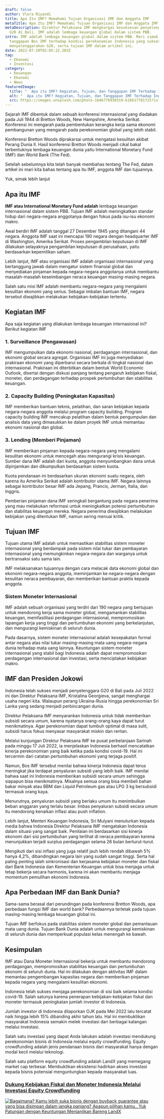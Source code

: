```yaml
---
draft: false
author: Vlora Riyandi
title: Apa Itu IMF? Memahami Tujuan Organisasi IMF dan Anggota IMF
metaTitle: Apa Itu IMF? Memahami Tujuan Organisasi IMF dan Anggota IMF
metaDescription: Direktur Pelaksana IMF menghargai kesuksesan penyelenggaraan
  G20 di Bali. IMF adalah lembaga keuangan global dalam sistem PBB.
intro: IMF adalah lembaga keuangan global dalam sistem PBB. Mari simak terus
  tanggapan Bos IMF terhadap kondisi perekonomian Indonesia yang sukses
  menyelenggarakan G20, serta tujuan IMF dalam artikel ini.
date: 2022-07-20T02:05:22.283Z
tag:
  - Ekonomi
  - Investasi
category:
  - Keuangan
  - Ekonomi
  - News
featuredImage:
  title: "  Apa itu IMF? Kegiatan, Tujuan, dan Tanggapan IMF Terhadap Indonesia"
  alt: "  Apa itu IMF? Kegiatan, Tujuan, dan Tanggapan IMF Terhadap Indonesia"
  src: https://images.unsplash.com/photo-1646776930319-b16b17781725?ixlib=rb-1.2.1&ixid=MnwxMjA3fDB8MHxwaG90by1wYWdlfHx8fGVufDB8fHx8&auto=format&fit=crop&w=873&q=80
---
```

Sejarah IMF dibentuk dalam sebuah konferensi internasional yang diadakan pada Juli 1944 di Bretton Woods, New Hampshire, Amerika Serikat. Konferensi ini mengarah pada pembentukan kerangka kerja sama ekonomi pembangunan yang mengarah pada perekonomian global yang lebih stabil. 

Konferensi Bretton Woods diprakarsai untuk mengatasi kesulitan akibat Perang Dunia II. Hasil konferensi Bretton Woods menjadi cikal bakal terbentuknya lembaga keuangan dunia yaitu International Monetary Fund (IMF) dan World Bank (The Fed).

Setelah sebelumnya kita telah banyak membahas tentang The Fed, dalam artikel ini mari kita bahas tentang apa itu IMF, anggota IMF dan tujuannya.

Yuk, simak lebih lanjut

## Apa itu IMF

**IMF atau International Monetary Fund adalah** lembaga keuangan internasional dalam sistem PBB. Tujuan IMF adalah meningkatkan standar hidup dari negara-negara anggotanya dengan fokus pada isu-isu ekonomi makro. 

Awal berdiri IMF adalah tanggal 27 Desember 1945 yang ditangani 44 negara. Anggota IMF saat ini mencapai 190 negara dengan headquarter IMF di Washington, Amerika Serikat. Proses pengambilan keputusan di IMF dilakukan selayaknya pengambilan keputusan di perusahaan, yaitu berdasarkan kepemilikan saham.

Lebih lanjut, IMF atau organisasi IMF adalah organisasi internasional yang bertanggung jawab dalam mengatur sistem finansial global dan menyediakan pinjaman kepada negara-negara anggotanya untuk membantu masalah-masalah keseimbangan neraca keuangan masing-masing negara. 

Salah satu misi IMF adalah membantu negara-negara yang mengalami kesulitan ekonomi yang serius. Sebagai imbalan bantuan IMF, negara tersebut diwajibkan melakukan kebijakan-kebijakan tertentu.

## Kegiatan IMF

Apa saja kegiatan yang dilakukan lembaga keuangan internasional ini? Berikut kegiatan IMF

### 1. Surveillance (Pengawasan)

IMF mengumpulkan data ekonomi nasional, perdagangan internasional, dan ekonomi global secara agregat. Organisasi IMF ini juga menyediakan prakiraan ekonomi yang diperbarui secara berkala di tingkat nasional dan internasional. Prakiraan ini diterbitkan dalam bentuk World Economic Outlook, disertai dengan diskusi panjang tentang pengaruh kebijakan fiskal, moneter, dan perdagangan terhadap prospek pertumbuhan dan stabilitas keuangan.

### 2. Capacity Building (Peningkatan Kapasitas)

IMF memberikan bantuan teknis, pelatihan, dan saran kebijakan kepada negara-negara anggota melalui program capacity building. Program capacity building IMF mencakup pelatihan dalam bentuk pengumpulan dan analisis data yang dimasukkan ke dalam proyek IMF untuk memantau ekonomi nasional dan global.

### 3. Lending (Memberi Pinjaman)

IMF memberikan pinjaman kepada negara-negara yang mengalami kesulitan ekonomi untuk mencegah atau mengurangi krisis keuangan. Sumber dana IMF adalah dari kuota, anggota menyumbangkan dana untuk dipinjamkan dan dikumpulkan berdasarkan sistem kuota. 

Kuota pendanaan ini berdasarkan ukuran ekonomi suatu negara, oleh karena itu Amerika Serikat adalah kontributor utama IMF. Negara lainnya sebagai kontributor besar IMF ada Jepang, Prancis, Jerman, Italia, dan Inggris. 

Pemberian pinjaman dana IMF seringkali bergantung pada negara penerima yang mau melakukan reformasi untuk meningkatkan potensi pertumbuhan dan stabilitas keuangan mereka. Negara penerima diwajibkan melakukan kebijakan yang ditentukan IMF, namun sering menuai kritik.

## Tujuan IMF 

Tujuan utama IMF adalah untuk memastikan stabilitas sistem moneter internasional yang berdampak pada sistem nilai tukar dan pembayaran internasional yang memungkinkan negara-negara dan warganya untuk bertransaksi satu sama lain. 

IMF melaksanakan tujuannya dengan cara melacak data ekonomi global dan ekonomi negara-negara anggota, meminjamkan ke negara-negara dengan kesulitan neraca pembayaran, dan memberikan bantuan praktis kepada anggota.

### Sistem Moneter Internasional 

IMF adalah sebuah organisasi yang terdiri dari 190 negara yang bertujuan untuk mendorong kerja sama moneter global, mengamankan stabilitas keuangan, memfasilitasi perdagangan internasional, mempromosikan lapangan kerja yang tinggi dan pertumbuhan ekonomi yang berkelanjutan, dan mengurangi kemiskinan di seluruh dunia.

Pada dasarnya, sistem moneter internasional adalah kesepakatan formal antar negara atas nilai tukar masing-masing mata uang negara-negara dunia terhadap mata uang lainnya. Keuntungan sistem moneter internasional yang stabil bagi Indonesia adalah dapat mempromosikan perdagangan internasional dan investasi, serta menciptakan kebijakan makro.

## IMF dan Presiden Jokowi

Indonesia telah sukses menjadi penyelenggara G20 di Bali pada Juli 2022 ini dan Direktur Pelaksana IMF, Kristalina Georgieva, sangat menghargai usaha negeri kita. Walaupun perang Ukraina-Rusia hingga perekonomian Sri Lanka yang sedang menjadi perbincangan dunia.

Direktur Pelaksana IMF menyarankan Indonesia untuk tidak memberikan subsidi secara umum, karena nyatanya orang-orang kaya dapat turut menikmatinya. Agar perekonomian dapat tumbuh optimal di masa sulit, subsidi harus fokus menyasar masyarakat miskin dan rentan. 

Melalui kunjungan Direktur Pelaksana IMF ke pusat perbelanjaan Sarinah pada minggu 17 Juli 2022, ia menjelaskan Indonesia berhasil mencatatkan kinerja perekonomian yang baik ketika pada kondisi covid-19. Hal ini tercermin dari catatan pertumbuhan ekonomi yang terjaga positif. 

Namun, Bos IMF tersebut menilai bahwa kinerja Indonesia dapat terus meningkat jika terdapat penyaluran subsidi yang lebih baik. IMF menilai bahwa saat ini Indonesia memberikan subsidi secara umum sehingga siapapun bisa menikmatinya. Misalnya semua orang bisa membeli bahan bakar minyak atau BBM dan Liquid Petroleum gas atau LPG 3 kg bersubsidi termasuk orang kaya.

Menurutnya, penyaluran subsidi yang berlaku umum itu menimbulkan beban anggaran yang terlalu besar. Imbas penyaluran subsidi secara umum itu mendorong kenaikan inflasi atau push inflation. 

Lebih lanjut, Menteri Keuangan Indonesia, Sri Mulyani menuturkan kepada media bahwa Indonesia Direktur Pelaksana IMF mengatakan Indonesia dalam situasi yang sangat baik. Penilaian ini berdasarkan sisi kinerja ekonomi dari sisi pertumbuhan yang terlihat di neraca pembayaran karena menunjukkan terjadi surplus perdagangan selama 26 bulan berturut-turut. 

Mengikuti dari sisi inflasi yang juga relatif jauh lebih rendah dibawah 5% hanya 4,2%, dibandingkan negara lain yang sudah sangat tinggi. Serta hal paling penting ialah sinkronisasi dan kerjasama kebijakan moneter dan fiskal dari Bank Indonesia dan Kementerian Keuangan untuk bisa menjaga untuk tetap bekerja secara harmonis, karena ini akan membantu menjaga momentum pemulihan ekonomi Indonesia. 

## Apa Perbedaan IMF dan Bank Dunia?

Sama-sama berasal dari perundingan pada konferensi Bretton Woods, apa perbedaan fungsi IMF dan world bank? Perbedaannya terletak pada tujuan masing-masing lembaga keuangan global ini.

Tujuan IMF berfokus pada stabilitas sistem moneter global dan pemantauan mata uang dunia. Tujuan Bank Dunia adalah untuk mengurangi kemiskinan di seluruh dunia dan memperkuat populasi kelas menengah ke bawah.

## Kesimpulan

IMF atau Dana Moneter Internasional bekerja untuk membantu mendorong perdagangan, mempromosikan stabilitas keuangan dan pertumbuhan ekonomi di seluruh dunia. Hal ini dilakukan dengan aktivitas IMF dalam memantau pengembangan kapasitas negara dan memberikan pinjaman kepada negara yang mengalami kesulitan ekonomi. 

Indonesia telah sukses menjaga perekonomian di sisi baik selama kondisi covid-19. Salah satunya karena penerapan kebijakan-kebijakan fiskal dan moneter termasuk peningkatan jumlah investor di Indonesia.

Jumlah investor di Indonesia dilaporkan OJK pada Mei 2022 lalu tercatat naik hingga lebih 15% dibanding akhir tahun lalu. Hal ini membuktikan masyarakat Indonesia semakin melek investasi dari berbagai kalangan melalui investasi.

Salah satu investasi yang dapat Anda lakukan adalah investasi mendukung perekonomian bisnis di Indonesia melalui equity crowdfunding. Equity crowdfunding adalah jenis pendanaan bisnis dari masyarakat hanya dengan modal kecil melalui teknologi.

Salah satu platform equity crowdfunding adalah LandX yang memegang market cap terbesar. Membuktikan eksistensi hadirkan akses investasi kepada bisnis potensial menguntungkan kepada masyarakat luas.

### [Dukung Kebijakan Fiskal dan Moneter Indonesia Melalui Investasi Equity Crowdfunding](https://landx.id/project/?utm_source=Blog&utm_medium=organic+keyword&utm_campaign=blog&utm_id=Blog)

[<!--StartFragment-->](https://landx.id/project/?utm_source=Blog&utm_medium=organic+keyword&utm_campaign=blog&utm_id=Blog)

[![Bagaimana? Kamu lebih suka bisnis dengan buyback guarantee atau yang bisa disimpan dalam jangka panjang? Apapun pilihan kamu.. Yuk Patungan  dengan Keuntungan Menjanjikan Bareng LandX](https://accountgram-production.sfo2.cdn.digitaloceanspaces.com/landx_ghost/2021/10/Equity-Crowdfunding-di-Indonesia-1--3.png)](https://landx.id/project/?utm_source=Blog&utm_medium=organic+keyword&utm_campaign=blog&utm_id=Blog)

<!--EndFragment-->